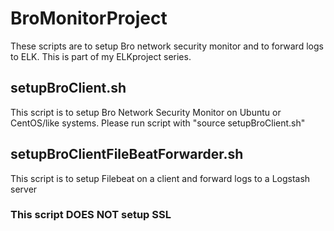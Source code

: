 # BroMonitorProject
These scripts are to setup Bro network security monitor and to forward logs to ELK. This is part of my ELKproject series. 
 
## setupBroClient.sh
This script is to setup Bro Network Security Monitor on Ubuntu or CentOS/like systems.
Please run script with "source setupBroClient.sh"

## setupBroClientFileBeatForwarder.sh
This script is to setup Filebeat on a client and forward logs to a Logstash server
### This script DOES NOT setup SSL
